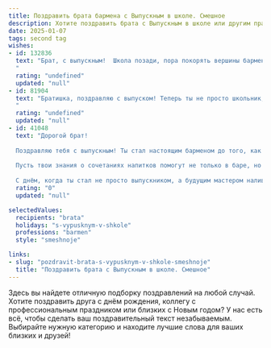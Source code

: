 ```yaml
---
title: Поздравить брата бармена с Выпускным в школе. Смешное
description: Хотите поздравить брата с Выпускным в школе или другим праздником? Наш ИИ создаст незабываемое поздравление, а вы обязательно выделитесь среди других.  
date: 2025-01-07
tags: second tag
wishes:
- id: 132836
  text: "Брат, с выпускным!  Школа позади, пора покорять вершины барменского искусства!  Надеюсь, твои коктейли будут такими же зажигательными, как твои школьные выходки (только без последствий, ага?).  Пусть твой профессиональный путь будет полон веселых клиентов, щедрых чаевых и отсутствия нетрезвых драк!  Короче, крепких тебе коктейлей и еще крепче нервов!
  "
  rating: "undefined"
  updated: "null"
- id: 81904
  text: "Братишка, поздравляю с выпуском! Теперь ты не просто школьник, а дипломированный бармен. Надеюсь, ты научился не только трясти коктейли, но и уворачиваться от пьяных клиентов. Пусть твоё барное искусство процветает, а стаканы всегда будут полны! 🥂
  "
  rating: "undefined"
  updated: "null"
- id: 41048
  text: "Дорогой брат!
  
  Поздравляю тебя с выпускным! Ты стал настоящим барменом до того, как даже взял в руки шейкер! Теперь впереди новая жизнь, полная коктейлей и забавных историй. Желаю, чтобы каждый твой день был как «мохито» — свежим, бодрящим и немного с привкусом мяты удачи.
  
  Пусть твои знания о сочетаниях напитков помогут не только в баре, но и в жизни: учись смешивать успех с весельем, а тоску — с хорошим настроением. И помни, что даже самый сложный коктейль начинается с простых ингредиентов, как твой путь к победам.
  
  С днём, когда ты стал не просто выпускником, а будущим мастером наливать радость! Удачи на этом вкусном пути! 🍹🎉"
  rating: "0"
  updated: "null"

selectedValues:
  recipients: "brata"
  holidays: "s-vypusknym-v-shkole"
  professions: "barmen"
  style: "smeshnoje"

links:
- slug: "pozdravit-brata-s-vypusknym-v-shkole-smeshnoje"
  title: "Поздравить брата с Выпускным в школе. Смешное"
---
```


Здесь вы найдете отличную подборку поздравлений на любой случай. 
Хотите поздравить друга с днём рождения, коллегу с профессиональным праздником или близких с Новым годом? У нас есть всё, чтобы сделать ваш поздравительный текст незабываемым. Выбирайте нужную категорию и находите лучшие слова для ваших близких и друзей!
